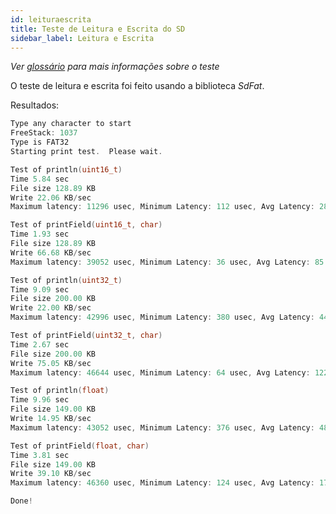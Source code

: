 ```yaml
---
id: leituraescrita
title: Teste de Leitura e Escrita do SD
sidebar_label: Leitura e Escrita
---
```


*Ver [glossário](http://localhost:3000/avionicsdocumentation/docs/glossario/testes/leituraescrita) para mais informações sobre o teste*

O teste de leitura e escrita foi feito usando a biblioteca *SdFat*.

Resultados:

```cpp
Type any character to start
FreeStack: 1037
Type is FAT32
Starting print test.  Please wait.

Test of println(uint16_t)
Time 5.84 sec
File size 128.89 KB
Write 22.06 KB/sec
Maximum latency: 11296 usec, Minimum Latency: 112 usec, Avg Latency: 281 usec

Test of printField(uint16_t, char)
Time 1.93 sec
File size 128.89 KB
Write 66.68 KB/sec
Maximum latency: 39052 usec, Minimum Latency: 36 usec, Avg Latency: 85 usec

Test of println(uint32_t)
Time 9.09 sec
File size 200.00 KB
Write 22.00 KB/sec
Maximum latency: 42996 usec, Minimum Latency: 380 usec, Avg Latency: 443 usec

Test of printField(uint32_t, char)
Time 2.67 sec
File size 200.00 KB
Write 75.05 KB/sec
Maximum latency: 46644 usec, Minimum Latency: 64 usec, Avg Latency: 122 usec

Test of println(float)
Time 9.96 sec
File size 149.00 KB
Write 14.95 KB/sec
Maximum latency: 43052 usec, Minimum Latency: 376 usec, Avg Latency: 487 usec

Test of printField(float, char)
Time 3.81 sec
File size 149.00 KB
Write 39.10 KB/sec
Maximum latency: 46360 usec, Minimum Latency: 124 usec, Avg Latency: 179 usec

Done!
```